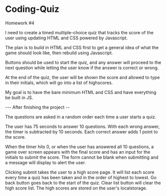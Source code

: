 # Coding-Quiz
Homework #4

I need to create a timed multiple-choice quiz that tracks the score of the user using updating HTML and CSS powered by Javascript.

The plan is to build in HTML and CSS first to get a general idea of what the game should look like, then rebuild using Javascript.

Buttons should be used to start the quiz, and any answer will proceed to the next question while letting the user know if the answer is correct or wrong.

At the end of the quiz, the user will be shown the score and allowed to type in their initials, which will go into a list of highscores.

My goal is to have the bare minimum HTML and CSS and have everything be built in JS.

--- After finishing the project --

The questions are asked in a random order each time a user starts a quiz.

The user has 75 seconds to answer 10 questions. With each wrong answer, the timer is subtracted by 10 seconds. 
Each correct answer adds 1 point to the score.

When the timer hits 0, or when the user has answered all 10 questions, a game over screen appears with the final score
and has an input for the initials to submit the score. The form cannot be blank when submitting and a message will display to alert the user.

Clicking submit takes the user to a high score page. It will list each score every time a quiz has been taken and in the order of highest to lowest. Go back button goes back to the start of the quiz. Clear list button will clear the high score list. The high scores are stored on the user's localstorage.